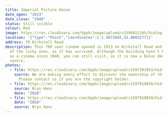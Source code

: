 ```yaml
---
title: Imperial Picture House
date_open: "1913"
date_close: "1940"
status: Still visible
colour: Red
image: https://res.cloudinary.com/hpph/image/upload/v1596451165/hidinginplainsight/imperialpicturehouse.svg
location: '{"type":"Point","coordinates":[-1.5672845,53.8003277]}'
address: 79 Kirkstall Road
description: This 700 seat cinema opened in 1913 on Kirkstall Road and it is one
  of the lucky ones, as it has survived. Although the building hasn't been used
  as a cinema since 1940, you can still visit, as it is now a Dulux decorator
  centre.
photos:
  - file: https://res.cloudinary.com/hpph/image/upload/v1597393953/hidinginplainsight/Imperial_Picture_House.jpg
    source: We are making every effort to discover the ownership of this photo.
      Please contact us if you are the copyright holder.
  - file: https://res.cloudinary.com/hpph/image/upload/v1597918858/hidinginplainsight/Imperial_Picture_House_2018.jpg
    source: Bryn Hans
    date: "2018"
  - file: https://res.cloudinary.com/hpph/image/upload/v1597918858/hidinginplainsight/Imperial_Picture_House_2018_01.jpg
    date: "2018"
    source: Bryn Hans
---
```

